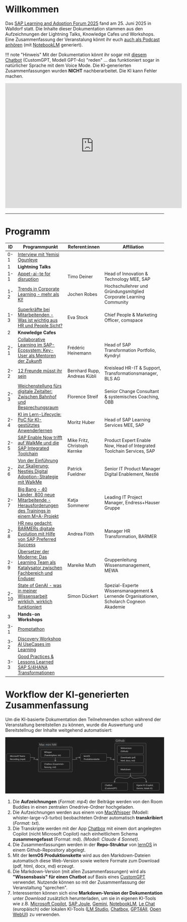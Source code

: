 # Willkommen 

Das [SAP Learning and Adoption Forum 2025](https://go4.events.sap.com/eur-learning-adoption-forum/de_de/home.html) fand am 25. Juni 2025 in Walldorf statt. Die Inhalte dieser Dokumentation stammen aus den Aufzeichnungen der Lightning Talks, Knowledge Cafes und Workshops. Eine Zusammenfassung der Veranstalung könnt ihr euch [auch als Podcast anhören](https://cloud.cogneon.de/s/f7AEtBdm9mdQeLN) (mit [NotebookLM](https://notebooklm.google) generiert).

!!! note "Hinweis"
    Mit der Dokumentation könnt ihr sogar mit [diesem Chatbot](https://chatgpt.com/g/g-68591dbd8fd081918d7be3eaef14596e-sap-learning-adoption-forum-2025) (CustomGPT, Modell GPT-4o) "reden" ... das funktioniert sogar in natürlicher Sprache mit dem Voice Mode. Die KI-generierten Zusammenfassungen wurden **NICHT** nachberarbeitet. Die KI kann Fehler machen.


<iframe src="https://cdnapisec.kaltura.com//p/1921661/embedPlaykitJs/uiconf_id/54486672?iframeembed=true&entry_id=1_3lryl59g" style="width: 560px;height: 395px" allowfullscreen webkitallowfullscreen mozAllowFullScreen frameborder="0" allow="accelerometer *; autoplay *; encrypted-media *; gyroscope *; picture-in-picture *"></iframe>

---

# Programm

| ID | Programmpunkt | Referent:innen | Affiliation |
| --- | --- | --- | --- |
| 0-1 | [Interview mit Yemisi Ogunleye](0-1.md) | | |
| 1 | **Lightning Talks** | | |
| 1-1 | [Appet-ai-te for disruption](1-1.md) | Timo Deiner | Head of Innovation & Technology MEE, SAP |
| 1-2 | [Trends in Corporate Learning - mehr als KI!](1-2.md) | Jochen Robes | Hochschullehrer und Gründungsmitglied Corporate Learning Community |
| 1-3 | [Superkräfte bei Mitarbeitenden - Was ist wichtig aus HR und People Sicht?](1-3.md) | Eva Stock | Chief People & Marketing Officer, comspace |
| 2 | **Knowledge Cafes** | | |
| 2-1 | [Collaborative Learning im SAP-Ecosystem: Key-User als Mentoren der Zukunft](2-1.md) | Frédéric Heinemann | Head of SAP Transformation Portfolio, Kyndryl |
| 2-2 |[12 Freunde müsst ihr sein](2-2.md) | Bernhard Rupp, Andreas Kübli | Kreislead HR-IT & Support, Transformationsmanager, BLS AG |
| 2-3 | [Weichenstellung fürs digitale Zeitalter: Zwischen Bahnhof und Besprechungsraum](2-3.md) | Florence Streif | Senior Change Consultant & systemisches Coaching, ÖBB |
| 2-4 | [KI im Lern-Lifecycle: PoC für KI-gestütztes Anwenderlernen](2-4.md) | Moritz Huber | Head of SAP Learning Services MEE, SAP |
| 2-5 | [SAP Enable Now trifft auf WalkMe und die SAP Integrated Toolchain](2-5.md) | Mike Fritz, Christoph Kernke | Product Expert Enable Now, Head of Integrated Toolchain Services, SAP |
| 2-6 | [Von der Einführung zur Skalierung: Nestlés Digital Adoption-Strategie mit WalkMe](2-6.md) | Patrick Fueldner | Senior IT Product Manager Digital Enablement, Nestlé |
| 2-7 | [Big Bang - 40 Länder, 800 neue Mitarbeitende - Herausforderungen des Trainings in einem M+A-Projekt](2-7.md) | Katja Sommerer | Leading IT Project Manager, Endress+Hauser Gruppe |
| 2-8 | [HR neu gedacht: BARMERs digitale Evolution mit Hilfe von SAP Preferred Success](2-8.md) | Andrea Flöth | Manager HR Transformation, BARMER |
| 2-9 | [Übersetzer der Moderne: Das Learning Team als Katalysator zwischen Fachbereich und Enduser](2-9.md) | Mareike Muth | Gruppenleitung Wissensmanagement, MEWA |
| 2-10 | [State of GenAI - was in meiner Wissensarbeit wirklich, wirklich funktioniert](2-10.md) | Simon Dückert | Spezial-Experte Wissensmanagement & Lernende Organisationen, Scholarch Cogneon Akademie |
| 3 | **Hands-on Workshops** | | |
| 3-1 | [Promptathon](3-1.md) | | |
| 3-2 | [Discovery Workshop AI UseCases im Learning](3-2.md) | | |
| 3-3 | [Good Practices & Lessons Learned SAP S/4HANA Transformationen](3-3.md) | | |

# Workflow der KI-generierten Zusammenfassung
Um die KI-basierte Dokumentation den Teilnehmenden schon während der Veranstaltung bereitstellen zu können, wurde die Auswertung und Bereitstellnug der Inhalte weitgehend automatisiert:

![](./images/ai-documentation-chain.png)

1. Die **Aufzeichnungen** (*Format: mp4*) der Beiträge werden von den Room Buddies in einen zentralen Onedrive-Ordner hochgeladen.
1. Die Aufzeichnungen werden aus einem von [MacWhisper](https://goodsnooze.gumroad.com/l/macwhisper) (Modell: whister-large-v3-turbo) beobachteten Ordner automatisch **transkribiert** (*Format: txt*).
1. Die Transkripte werden mit der App [Chatbox](https://chatboxai.app/) mit einem dort angelegten Copilot (nicht Microsoft Copilot) nach einheitlichem Schema **zusammengefasst** (Format: md). *(Modell: Claude 4 Sonnet)*.
1. Die Zusammenfassungen werden in der **Repo-Struktur** von [lernOS](https://lernos.org) in einem Github-Repository abgelegt.
1. Mit der **lernOS Produktionskette** wird aus den Markdown-Dateien automatisch diese Web-Version sowie weitere Formate zum Download (pdf, html, docx, md) erzeugt.
1. Die Markdown-Version (mit allen Zusammenfassungen) wird als **"Wissensbasis" für einen Chatbot** auf Basis eines [CustomGPT](https://help.openai.com/en/articles/8554397-creating-a-gpt) verwendet. Nutzende können so mit der Zusammenfassung der Veranstaltung "sprechen".
1. Interessenten können sich eine **Markdown-Version der Dokumentation** unter *Download* zusätzlich herunterladen, um sie in eigenen KI-Tools wie z.B. [Microsoft Copilot](https://www.microsoft.com/de-de/microsoft-copilot/organizations), [SAP Joule](https://www.sap.com/germany/products/artificial-intelligence/ai-assistant.html), [Gemini](https://gemini.google.com/), [NotebookLM](https://notebooklm.google/), [Le Chat](https://chat.mistral.ai/) (europäisch) oder lokalen KI-Tools ([LM Studio](https://lmstudio.ai/), [Chatbox](https://chatboxai.app/), [GPT4All](https://www.nomic.ai/gpt4all), [Open WebUI](https://openwebui.com/)) zu verwenden. 